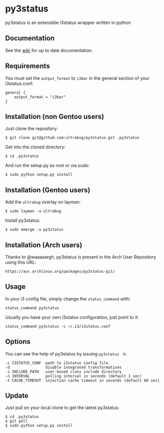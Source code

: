 py3status
=========

py3status is an extensible i3status wrapper written in python

## Documentation
See the [wiki](https://github.com/ultrabug/py3status/wiki) for up to date documentation.

## Requirements
You must set the `output_format` to `i3bar` in the general section of your i3status.conf:

    general {
        output_format = "i3bar"
    }

## Installation (non Gentoo users)
Just clone the repository:

    $ git clone git@github.com:ultrabug/py3status.git .py3status

Get into the cloned directory:

    $ cd .py3status

And run the setup.py as root or via sudo:

    $ sudo python setup.py install

## Installation (Gentoo users)
Add the `ultrabug` overlay on layman:

    $ sudo layman -a ultrabug

Install py3status:

    $ sudo emerge -a py3status

## Installation (Arch users)
Thanks to @waaaaargh, py3status is present in the Arch User Repository using this URL:

    https://aur.archlinux.org/packages/py3status-git/

## Usage
In your i3 config file, simply change the `status_command` with:

    status_command py3status

Usually you have your own i3status configuration, just point to it:

    status_command py3status -c ~/.i3/i3status.conf

## Options
You can see the help of py3status by issuing `py3status -h`:

    -c I3STATUS_CONF  path to i3status config file
    -d                disable integrated transformations
    -i INCLUDE_PATH   user-based class include directory
    -n INTERVAL       polling interval in seconds (default 1 sec)
    -t CACHE_TIMEOUT  injection cache timeout in seconds (default 60 sec)

## Update
Just pull on your local clone to get the latest py3status:

    $ cd .py3status
    $ git pull
    $ sudo python setup.py install
